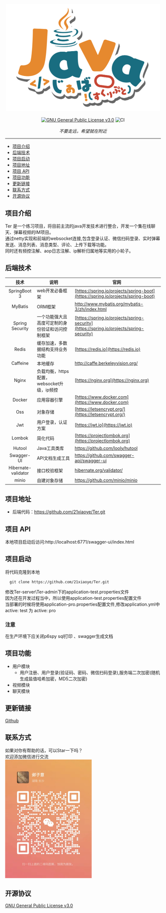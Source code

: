 <p align="center">
    <a href="https://github.com/SAWARATSUKI/ServiceLogos.git">
        <img src="./assets/Java.png" width="500">
    </a>
    <br />
    <br />
    <a href="https://choosealicense.com/licenses/lgpl-3.0/"><img src="https://img.shields.io/badge/license-MIT-red.svg?style=flat" alt="GNU General Public License v3.0"></a>
    <img src="https://github.com/ManimCommunity/manim/workflows/CI/badge.svg" alt="CI">
    <br />
    <br />
    <i>不要走远，希望就在附近</i>
</p>
<hr />

- [项目介绍](#项目介绍)
- [后端技术](#后端技术)
- [项目启动](#项目启动)
- [项目地址](#项目地址)
- [项目 API](#项目-api)
- [项目功能](#项目功能)
- [更新链接](#更新链接)
- [联系方式](#联系方式)
- [开源协议](#开源协议)

## 项目介绍
Ter 是一个练习项目，将目前主流的java开发技术进行整合，开发一个集在线聊天、弹幕视频的IM项目。\
通过netty实现和前端的websocket连接,包含登录认证、微信扫码登录、实时弹幕发送、消息列表、消息类型、评论、上传下载等功能。\
同时还有频控注解、aop日志注解、ip解析归属地等实用的小轮子。
## 后端技术
|         技术          | 说明                                       | 官网                                                         |
|:-------------------:| ------------------------------------------ | ------------------------------------------------------------ |
|    SpringBoot 3     | web开发必备框架                            | [https://spring.io/projects/spring-boot](https://spring.io/projects/spring-boot) |
|       MyBatis       | ORM框架                                    | http://www.mybatis.org/mybatis-3/zh/index.html               |
|   Spring Security   | 一个功能强大且高度可定制的身份验证和访问控制框架           | [https://spring.io/projects/spring-security](https://spring.io/projects/spring-security)               |
|        Redis        | 缓存加速，多数据结构支持业务功能           | [https://redis.io](https://redis.io)                         |
|      Caffeine       | 本地缓存                                   | http://caffe.berkeleyvision.org/                             |
|        Nginx        | 负载均衡，https配置，websocket升级，ip频控 | [https://nginx.org](https://nginx.org)                       |
|       Docker        | 应用容器引擎                               | [https://www.docker.com](https://www.docker.com)             |
|         Oss         | 对象存储                                   | [https://letsencrypt.org/](https://letsencrypt.org/)         |
|         Jwt         | 用户登录，认证方案                         | [https://jwt.io](https://jwt.io)                             |
|       Lombok        | 简化代码                                   | [https://projectlombok.org](https://projectlombok.org)       |
|       Hutool        | Java工具类库                               | https://github.com/looly/hutool                              |
|     Swagger-UI      | API文档生成工具                            | https://github.com/swagger-api/swagger-ui                    |
| Hibernate-validator | 接口校验框架                               | [hibernate.org/validator/](hibernate.org/validator/)         |
|        minio        | 自建对象存储                               | https://github.com/minio/minio                               |

## 项目地址
* 后端代码：https://github.com/21xiaoye/Ter.git

## 项目 API
本地项目启动后访问:http://localhost:6771/swagger-ui/index.html
## 项目启动
将代码克隆到本地
```text
  git clone https://github.com/21xiaoye/Ter.git
```

修改Ter-server\Ter-admin下的application-test.properties文件 \
因为还在开发过程当中，所以使用application-test.properties配置文件 \
当部署的时候将使用application-pro.properties配置文件,修改application.yml中 active: test 为 active: pro
### 注意
在生产环境下应关闭p6spy sql打印 、swagger生成文档
## 项目功能
* 用户模块
  * 用户注册、用户登录(验证码、密码、微信扫码登录),服务端二次加密(随机生成盐值哈希加密，MD5二次加密)
* 视频模块
* 聊天模块

## 更新链接
[Github](https://github.com/21xiaoye/Ter.git)

## 联系方式
如果对你有帮助的话，可以Star一下吗？\
欢迎添加微信进行交流 \
<img src="./assets/wx.jpg" width="280">


## 开源协议
[GNU General Public License v3.0](./LICENSE)